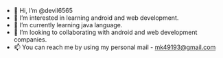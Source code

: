 - 👋 Hi, I’m @devil6565
- 👀 I’m interested in learning android and web development.
- 🌱 I’m currently learning java language.
- 💞️ I’m looking to collaborating with android and web development companies.
- 📫 You can reach me by using my personal mail - mk49193@gmail.com

<!---
devil6565/devil6565 is a ✨ special ✨ repository because its `README.md` (this file) appears on your GitHub profile.
You can click the Preview link to take a look at your changes.
--->
